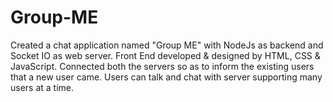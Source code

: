 # Group-ME
Created a chat application named "Group ME" with NodeJs as backend and Socket IO as web server.  Front End developed &amp; designed by HTML, CSS &amp; JavaScript. Connected both the servers so as to inform the existing users that a new user came. Users can talk and chat with server supporting many users at a time.
